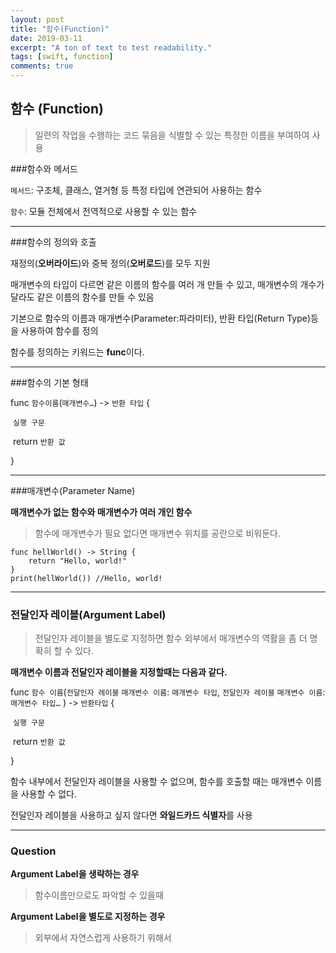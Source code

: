 ```yaml
---
layout: post
title: "함수(Function)"
date: 2019-03-11
excerpt: "A ton of text to test readability."
tags: [swift, function]
comments: true
---
```

## 함수 (**Function**)

> 일련의 작업을 수행하는 코드 묶음을 식별할 수 있는 특정한 이름을 부여하여 사용



###함수와 메서드

`메서드`: 구조체, 클래스, 열거형 등 특정 타입에 연관되어 사용하는 함수

`함수`: 모듈 전체에서 전역적으로 사용할 수 있는 함수

---

###함수의 정의와 호출

재정의(**오버라이드**)와 중복 정의(**오버로드**)를 모두 지원

매개변수의 타입이 다르면 같은 이름의 함수를 여러 개 만들 수 있고, 매개변수의 개수가 달라도 같은 이름의 함수를 만들 수 있음

기본으로 함수의 이름과 매개변수(Parameter:파라미터), 반환 타입(Return Type)등을 사용하여 함수를 정의

함수를 정의하는 키워드는  **func**이다.



---

###함수의 기본 형태

func `함수이름`(`매개변수…`) -> `반환 타입`  {

​	`실행 구문`

​	return `반환 값`

}



---

###매개변수(Parameter Name)

**매개변수가 없는 함수와 매개변수가 여러 개인 함수**

> 함수에 매개변수가 필요 없다면 매개변수 위치를 공란으로 비워둔다.

```
func hellWorld() -> String {
    return "Hello, world!"
}
print(hellWorld()) //Hello, world!
```



---

### 전달인자 레이블(Argument Label)

> 전달인자 레이블을 별도로 지정하면 함수 외부에서 매개변수의 역활을 좀 더 명확히 할 수 있다.



**매개변수 이름과 전달인자 레이블을 지정할때는 다음과 같다.**

func `함수 이름`(`전달인자 레이블` `매개변수 이름`: `매개변수 타입`, `전달인자 레이블` `매개변수 이름`: `매개변수 타입…` ) -> `반환타입` {

​	`실행 구문`

​	return `반환 값`

}

함수 내부에서 전달인자 레이블을 사용할 수 없으며, 함수를 호출할 때는 매개변수 이름을 사용할 수 없다.

전달인자 레이블을 사용하고 싶지 않다면 **와일드카드 식별자**를 사용



----

### Question

**Argument Label을 생략하는 경우**

> 함수이름만으로도 파악할 수 있을때

**Argument Label을 별도로 지정하는 경우**

> 외부에서 자연스럽게 사용하기 위해서
